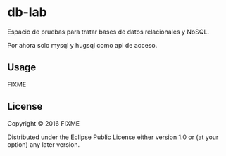 # db-lab

Espacio de pruebas para tratar bases de datos relacionales y NoSQL.

Por ahora solo mysql y hugsql como api de acceso.

## Usage

FIXME

## License

Copyright © 2016 FIXME

Distributed under the Eclipse Public License either version 1.0 or (at
your option) any later version.
